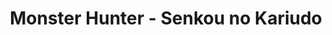 --- 
title: "Monster Hunter - Senkou no Kariudo"
publishdate: "2019-7-6T16:48:46+02:00"
src: "https://365manga.net/manga/monster-hunter-senkou-no-kariudo"
image: "https://data.365manga.net/images/thumbnails/15811-monster-hunter-senkou-no-kariudo.jpg"
description: "In an era where Monsters dominate the sky, earth, and sea, a race of “Hunters” emerge... Equipped with an arsenal of special equipment, they hunt their gigantic prey according to quests given out by a Guild. Although a novice, Raiga is a young Hunter who is reckless and persistent. With a headstrong nature, he will have to cooperate with Keres and Torcche, an archer and a swordswoman with complementary capabilities...…"
---